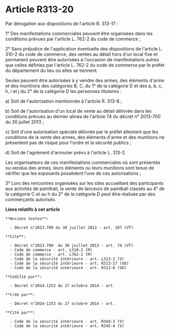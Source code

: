 # Article R313-20

Par dérogation aux dispositions de l'article R. 313-17 : 

1° Des manifestations commerciales peuvent être organisées dans les conditions prévues par l'article L. 762-2 du code de
commerce ; 

2° Sans préjudice de l'application éventuelle des dispositions de l'article L. 310-2 du code de commerce, des ventes au
détail hors d'un local fixe et permanent peuvent être autorisées à l'occasion de manifestations autres que celles définies
par l'article L. 762-2 du code de commerce par le préfet du département du lieu où elles se tiennent. 

Seules peuvent être autorisées à y vendre des armes, des éléments d'arme et des munitions des catégories B, C, du 1° de la
catégorie D et des a, b, c, h, i et j du 2° de la catégorie D les personnes titulaires : 

a) Soit de l'autorisation mentionnée à l'article R. 313-8 ; 

b) Soit de l'autorisation d'un local de vente au détail délivrée dans les conditions prévues au dernier alinéa de l'article
74 du décret n° 2013-700 du 30 juillet 2013 ; 

c) Soit d'une autorisation spéciale délivrée par le préfet attestant que les conditions de la vente des armes, des éléments
d'arme et des munitions ne présentent pas de risque pour l'ordre et la sécurité publics ; 

d) Soit de l'agrément d'armurier prévu à l'article L. 313-2. 

Les organisateurs de ces manifestations commerciales où sont présentés ou vendus des armes, leurs éléments ou leurs munitions
sont tenus de vérifier que les exposants possèdent l'une de ces autorisations ; 

3° Lors des rencontres organisées sur les sites accueillant des participants aux activités de paintball, la vente de lanceurs
de paintball classés au 4° de la catégorie C et au h du 2° de la catégorie D peut être réalisée par des commerçants
autorisés.

**Liens relatifs à cet article**

	**Anciens textes**:

	  - Décret n°2013-700 du 30 juillet 2013 - art. 107 (VT)

	**Cite**:

	  - Décret n°2013-700  du 30 juillet 2013 - art. 74 (VT)
	  - Code de commerce - art. L310-2 (M)
	  - Code de commerce - art. L762-2 (M)
	  - Code de la sécurité intérieure - art. L313-2 (V)
	  - Code de la sécurité intérieure - art. R313-17 (VD)
	  - Code de la sécurité intérieure - art. R313-8 (VD)

	**Codifié par**:

	  - Décret n°2014-1253 du 27 octobre 2014 - art.

	**Créé par**:

	  - Décret n°2014-1253 du 27 octobre 2014 - art.

	**Cité par**:

	  - Code de la sécurité intérieure - art. R344-3 (V)
	  - Code de la sécurité intérieure - art. R345-4 (V)
